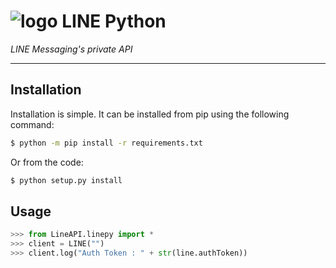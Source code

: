 # ![logo](/examples/assets/LINE-sm.png) LINE Python

*LINE Messaging's private API*

----

## Installation

Installation is simple. It can be installed from pip using the following command:
```sh
$ python -m pip install -r requirements.txt
```
Or from the code:
```sh
$ python setup.py install
```

## Usage

```python
>>> from LineAPI.linepy import *
>>> client = LINE("")
>>> client.log("Auth Token : " + str(line.authToken))
```
